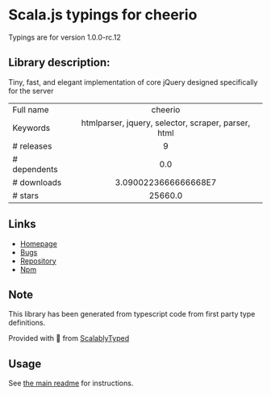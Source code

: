 
# Scala.js typings for cheerio

Typings are for version 1.0.0-rc.12

## Library description:
Tiny, fast, and elegant implementation of core jQuery designed specifically for the server

|                    |                 |
| ------------------ | :-------------: |
| Full name          | cheerio |
| Keywords           | htmlparser, jquery, selector, scraper, parser, html |
| # releases         | 9 |
| # dependents       | 0.0 |
| # downloads        | 3.0900223666666668E7 |
| # stars            | 25660.0 |

## Links
- [Homepage](https://cheerio.js.org/)
- [Bugs](https://github.com/cheeriojs/cheerio/issues)
- [Repository](https://github.com/cheeriojs/cheerio)
- [Npm](https://www.npmjs.com/package/cheerio)
    


## Note
This library has been generated from typescript code from first party type definitions.

Provided with :purple_heart: from [ScalablyTyped](https://github.com/oyvindberg/ScalablyTyped)

## Usage
See [the main readme](../../readme.md) for instructions.


